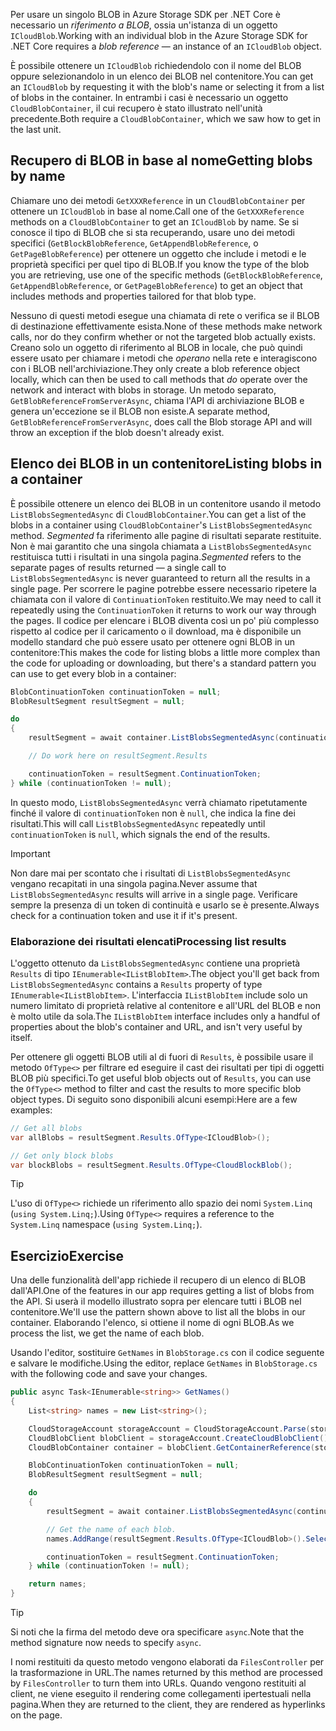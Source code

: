 <span data-ttu-id="d4769-101">Per usare un singolo BLOB in Azure Storage SDK per .NET Core è necessario un *riferimento a BLOB*, ossia un'istanza di un oggetto `ICloudBlob`.</span><span class="sxs-lookup"><span data-stu-id="d4769-101">Working with an individual blob in the Azure Storage SDK for .NET Core requires a *blob reference* &mdash; an instance of an `ICloudBlob` object.</span></span>

<span data-ttu-id="d4769-102">È possibile ottenere un `ICloudBlob` richiedendolo con il nome del BLOB oppure selezionandolo in un elenco dei BLOB nel contenitore.</span><span class="sxs-lookup"><span data-stu-id="d4769-102">You can get an `ICloudBlob` by requesting it with the blob's name or selecting it from a list of blobs in the container.</span></span> <span data-ttu-id="d4769-103">In entrambi i casi è necessario un oggetto `CloudBlobContainer`, il cui recupero è stato illustrato nell'unità precedente.</span><span class="sxs-lookup"><span data-stu-id="d4769-103">Both require a `CloudBlobContainer`, which we saw how to get in the last unit.</span></span>

## <a name="getting-blobs-by-name"></a><span data-ttu-id="d4769-104">Recupero di BLOB in base al nome</span><span class="sxs-lookup"><span data-stu-id="d4769-104">Getting blobs by name</span></span>

<span data-ttu-id="d4769-105">Chiamare uno dei metodi `GetXXXReference` in un `CloudBlobContainer` per ottenere un `ICloudBlob` in base al nome.</span><span class="sxs-lookup"><span data-stu-id="d4769-105">Call one of the `GetXXXReference` methods on a `CloudBlobContainer` to get an `ICloudBlob` by name.</span></span> <span data-ttu-id="d4769-106">Se si conosce il tipo di BLOB che si sta recuperando, usare uno dei metodi specifici (`GetBlockBlobReference`, `GetAppendBlobReference`, o `GetPageBlobReference`) per ottenere un oggetto che include i metodi e le proprietà specifici per quel tipo di BLOB.</span><span class="sxs-lookup"><span data-stu-id="d4769-106">If you know the type of the blob you are retrieving, use one of the specific methods (`GetBlockBlobReference`, `GetAppendBlobReference`, or `GetPageBlobReference`) to get an object that includes methods and properties tailored for that blob type.</span></span>

<span data-ttu-id="d4769-107">Nessuno di questi metodi esegue una chiamata di rete o verifica se il BLOB di destinazione effettivamente esista.</span><span class="sxs-lookup"><span data-stu-id="d4769-107">None of these methods make network calls, nor do they confirm whether or not the targeted blob actually exists.</span></span> <span data-ttu-id="d4769-108">Creano solo un oggetto di riferimento al BLOB in locale, che può quindi essere usato per chiamare i metodi che *operano* nella rete e interagiscono con i BLOB nell'archiviazione.</span><span class="sxs-lookup"><span data-stu-id="d4769-108">They only create a blob reference object locally, which can then be used to call methods that *do* operate over the network and interact with blobs in storage.</span></span> <span data-ttu-id="d4769-109">Un metodo separato, `GetBlobReferenceFromServerAsync`, chiama l'API di archiviazione BLOB e genera un'eccezione se il BLOB non esiste.</span><span class="sxs-lookup"><span data-stu-id="d4769-109">A separate method, `GetBlobReferenceFromServerAsync`, does call the Blob storage API and will throw an exception if the blob doesn't already exist.</span></span>

## <a name="listing-blobs-in-a-container"></a><span data-ttu-id="d4769-110">Elenco dei BLOB in un contenitore</span><span class="sxs-lookup"><span data-stu-id="d4769-110">Listing blobs in a container</span></span>

<span data-ttu-id="d4769-111">È possibile ottenere un elenco dei BLOB in un contenitore usando il metodo `ListBlobsSegmentedAsync` di `CloudBlobContainer`.</span><span class="sxs-lookup"><span data-stu-id="d4769-111">You can get a list of the blobs in a container using `CloudBlobContainer`'s `ListBlobsSegmentedAsync` method.</span></span> <span data-ttu-id="d4769-112">*Segmented* fa riferimento alle pagine di risultati separate restituite. Non è mai garantito che una singola chiamata a `ListBlobsSegmentedAsync` restituisca tutti i risultati in una singola pagina.</span><span class="sxs-lookup"><span data-stu-id="d4769-112">*Segmented* refers to the separate pages of results returned &mdash; a single call to `ListBlobsSegmentedAsync` is never guaranteed to return all the results in a single page.</span></span> <span data-ttu-id="d4769-113">Per scorrere le pagine potrebbe essere necessario ripetere la chiamata con il valore di `ContinuationToken` restituito.</span><span class="sxs-lookup"><span data-stu-id="d4769-113">We may need to call it repeatedly using the `ContinuationToken` it returns to work our way through the pages.</span></span> <span data-ttu-id="d4769-114">Il codice per elencare i BLOB diventa così un po' più complesso rispetto al codice per il caricamento o il download, ma è disponibile un modello standard che può essere usato per ottenere ogni BLOB in un contenitore:</span><span class="sxs-lookup"><span data-stu-id="d4769-114">This makes the code for listing blobs a little more complex than the code for uploading or downloading, but there's a standard pattern you can use to get every blob in a container:</span></span>

```csharp
BlobContinuationToken continuationToken = null;
BlobResultSegment resultSegment = null;

do
{
    resultSegment = await container.ListBlobsSegmentedAsync(continuationToken);

    // Do work here on resultSegment.Results

    continuationToken = resultSegment.ContinuationToken;
} while (continuationToken != null);
```

<span data-ttu-id="d4769-115">In questo modo, `ListBlobsSegmentedAsync` verrà chiamato ripetutamente finché il valore di `continuationToken` non è `null`, che indica la fine dei risultati.</span><span class="sxs-lookup"><span data-stu-id="d4769-115">This will call `ListBlobsSegmentedAsync` repeatedly until `continuationToken` is `null`, which signals the end of the results.</span></span>

> [!IMPORTANT]
> <span data-ttu-id="d4769-116">Non dare mai per scontato che i risultati di `ListBlobsSegmentedAsync` vengano recapitati in una singola pagina.</span><span class="sxs-lookup"><span data-stu-id="d4769-116">Never assume that `ListBlobsSegmentedAsync` results will arrive in a single page.</span></span> <span data-ttu-id="d4769-117">Verificare sempre la presenza di un token di continuità e usarlo se è presente.</span><span class="sxs-lookup"><span data-stu-id="d4769-117">Always check for a continuation token and use it if it's present.</span></span>

### <a name="processing-list-results"></a><span data-ttu-id="d4769-118">Elaborazione dei risultati elencati</span><span class="sxs-lookup"><span data-stu-id="d4769-118">Processing list results</span></span>

<span data-ttu-id="d4769-119">L'oggetto ottenuto da `ListBlobsSegmentedAsync` contiene una proprietà `Results` di tipo `IEnumerable<IListBlobItem>`.</span><span class="sxs-lookup"><span data-stu-id="d4769-119">The object you'll get back from `ListBlobsSegmentedAsync` contains a `Results` property of type `IEnumerable<IListBlobItem>`.</span></span> <span data-ttu-id="d4769-120">L'interfaccia `IListBlobItem` include solo un numero limitato di proprietà relative al contenitore e all'URL del BLOB e non è molto utile da sola.</span><span class="sxs-lookup"><span data-stu-id="d4769-120">The `IListBlobItem` interface includes only a handful of properties about the blob's container and URL, and isn't very useful by itself.</span></span>

<span data-ttu-id="d4769-121">Per ottenere gli oggetti BLOB utili al di fuori di `Results`, è possibile usare il metodo `OfType<>` per filtrare ed eseguire il cast dei risultati per tipi di oggetti BLOB più specifici.</span><span class="sxs-lookup"><span data-stu-id="d4769-121">To get useful blob objects out of `Results`, you can use the `OfType<>` method to filter and cast the results to more specific blob object types.</span></span> <span data-ttu-id="d4769-122">Di seguito sono disponibili alcuni esempi:</span><span class="sxs-lookup"><span data-stu-id="d4769-122">Here are a few examples:</span></span>

```csharp
// Get all blobs
var allBlobs = resultSegment.Results.OfType<ICloudBlob>();

// Get only block blobs
var blockBlobs = resultSegment.Results.OfType<CloudBlockBlob();
```

> [!TIP]
> <span data-ttu-id="d4769-123">L'uso di `OfType<>` richiede un riferimento allo spazio dei nomi `System.Linq` (`using System.Linq;`).</span><span class="sxs-lookup"><span data-stu-id="d4769-123">Using `OfType<>` requires a reference to the `System.Linq` namespace (`using System.Linq;`).</span></span>

## <a name="exercise"></a><span data-ttu-id="d4769-124">Esercizio</span><span class="sxs-lookup"><span data-stu-id="d4769-124">Exercise</span></span>

<span data-ttu-id="d4769-125">Una delle funzionalità dell'app richiede il recupero di un elenco di BLOB dall'API.</span><span class="sxs-lookup"><span data-stu-id="d4769-125">One of the features in our app requires getting a list of blobs from the API.</span></span> <span data-ttu-id="d4769-126">Si userà il modello illustrato sopra per elencare tutti i BLOB nel contenitore.</span><span class="sxs-lookup"><span data-stu-id="d4769-126">We'll use the pattern shown above to list all the blobs in our container.</span></span> <span data-ttu-id="d4769-127">Elaborando l'elenco, si ottiene il nome di ogni BLOB.</span><span class="sxs-lookup"><span data-stu-id="d4769-127">As we process the list, we get the name of each blob.</span></span>

<span data-ttu-id="d4769-128">Usando l'editor, sostituire `GetNames` in `BlobStorage.cs` con il codice seguente e salvare le modifiche.</span><span class="sxs-lookup"><span data-stu-id="d4769-128">Using the editor, replace `GetNames` in `BlobStorage.cs` with the following code and save your changes.</span></span>

```csharp
public async Task<IEnumerable<string>> GetNames()
{
    List<string> names = new List<string>();

    CloudStorageAccount storageAccount = CloudStorageAccount.Parse(storageConfig.ConnectionString);
    CloudBlobClient blobClient = storageAccount.CreateCloudBlobClient();
    CloudBlobContainer container = blobClient.GetContainerReference(storageConfig.FileContainerName);

    BlobContinuationToken continuationToken = null;
    BlobResultSegment resultSegment = null;

    do
    {
        resultSegment = await container.ListBlobsSegmentedAsync(continuationToken);

        // Get the name of each blob.
        names.AddRange(resultSegment.Results.OfType<ICloudBlob>().Select(b => b.Name));

        continuationToken = resultSegment.ContinuationToken;
    } while (continuationToken != null);

    return names;
}
```

> [!TIP]
> <span data-ttu-id="d4769-129">Si noti che la firma del metodo deve ora specificare `async`.</span><span class="sxs-lookup"><span data-stu-id="d4769-129">Note that the method signature now needs to specify `async`.</span></span>

<span data-ttu-id="d4769-130">I nomi restituiti da questo metodo vengono elaborati da `FilesController` per la trasformazione in URL.</span><span class="sxs-lookup"><span data-stu-id="d4769-130">The names returned by this method are processed by `FilesController` to turn them into URLs.</span></span> <span data-ttu-id="d4769-131">Quando vengono restituiti al client, ne viene eseguito il rendering come collegamenti ipertestuali nella pagina.</span><span class="sxs-lookup"><span data-stu-id="d4769-131">When they are returned to the client, they are rendered as hyperlinks on the page.</span></span>